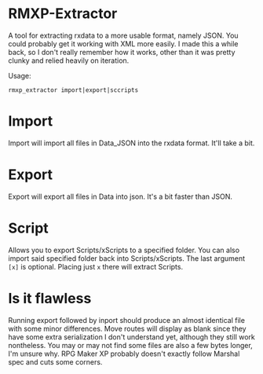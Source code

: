 # RMXP-Extractor

A tool for extracting rxdata to a more usable format, namely JSON. You could probably get it working with XML more easily.
I made this a while back, so I don't really remember how it works, other than it was pretty clunky and relied heavily on iteration.

Usage:

`rmxp_extractor import|export|sccripts`

# Import
Import will import all files in Data_JSON into the rxdata format. It'll take a bit.

# Export
Export will export all files in Data into json. It's a bit faster than JSON.

# Script

Allows you to export Scripts/xScripts to a specified folder. You can also import said specified folder back into Scripts/xScripts.
The last argument `[x]` is optional. Placing just `x` there will extract Scripts.

# Is it flawless

Running export followed by inport should produce an almost identical file with some minor differences. 
Move routes will display as blank since they have some extra serialization I don't understand yet, although they still work nontheless.
You may or may not find some files are also a few bytes longer, I'm unsure why. RPG Maker XP probably doesn't exactly follow Marshal spec and cuts some corners.
